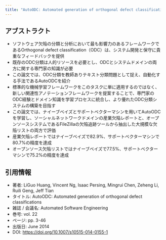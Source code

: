 ```yaml
---
title: "AutoODC: Automated generation of orthogonal defect classifications"
---
```

## アブストラクト
- ソフトウェア欠陥の分類と分析において最も影響力のあるフレームワークであるOrthogonal defect classification（ODC）は、システム開発と保守に貴重なフィードバックを提供
- 既存のODC分類は人的リソースを必要とし、ODCとシステムドメインの両方に関する専門家の知識が必要
- この論文では、ODC分類を教師ありテキスト分類問題として捉え、自動化する手法であるAutoODCを紹介
- 標準的な機械学習フレームワークをこのタスクに単に適用するのではなく、新しい関連性アノテーションフレームワークを提案することで、専門家のODC経験とドメイン知識を学習プロセスに統合し、より優れたODC分類システムの構築を目指す
- この論文では、ナイーブベイズとサポートベクターマシンを用いてAutoODCを学習し、ソーシャルネットワークドメインの産業欠陥レポートと、オープンソースシステムであるFileZillaの欠陥追跡ツールから抽出した大規模な欠陥リストの両方で評価
- 産業欠陥レポートではナイーブベイズで82.9%、サポートベクターマシンで80.7%の精度を達成
- オープンソース欠陥リストではナイーブベイズで77.5%、サポートベクターマシンで75.2%の精度を達成

## 引用情報
- 著者: LiGuo Huang, Vincent Ng, Isaac Persing, Mingrui Chen, Zeheng Li, Ruili Geng, Jeff Tian
- タイトル:  AutoODC: Automated generation of orthogonal defect classifications
- 雑誌 / 会議名: Automated Software Engineering
- 巻号: vol. 22
- ページ: pp. 3-46
- 出版日: June 2014
- DOI: https://doi.org/10.1007/s10515-014-0155-1
